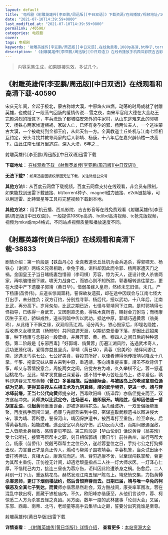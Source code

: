 ```yaml
---
layout: default
title: '电视剧《射雕英雄传[李亚鹏/周迅版][中日双语]》下载资源/在线播放/视频地址/1080p/高清/蓝光'
date: "2021-07-10T14:39:59+0800"
last_modified_at: "2021-07-10T14:39:59+0800"
permalink: /40590/
categories: 电视剧
cover:
tags: 电视剧
keywords: '射雕英雄传[李亚鹏/周迅版][中日双语],在线免费看,1080p高清,bt种子,torrent,百度云盘,magnet,磁力链,迅雷下载资源'
description: '《射雕英雄传[李亚鹏/周迅版][中日双语]》在线云播放手机西瓜影院吉吉影音免费看，1080p高清bd/hd未删减完整版和tc抢先枪版，mkv/mp4格式，附带bt/torrent种子、magnet/磁力链、百度云盘、网盘资源迅雷下载链接'
---
```


>内容采集生成，如果链接失效，多试几个。


## 《射雕英雄传[李亚鹏/周迅版][中日双语]》在线观看和高清下载-40590

宋庆元年间，金起于极北，蒙古称雄大漠，中原烽火四燃。动荡的时局成就了射雕英雄，也成就了一段荡气回肠的爱情传说… 雪之夜，南宋军官段大德在大金赵王完颜洪烈的授意下，率兵洗劫了都城临安郊外的牛家村，从山东逃难来此的郭啸天、杨铁心两家惨遭横祸，家破人亡，已怀有身孕的郭、杨两位夫人，一个逃往蒙古大漠，一个被劫持到金都王府，从此天各一方。全真教道士丘处机与江南七怪相互约定，分头寻找并教导两家的后人郭靖、杨康，十八年后在嘉兴醉仙楼一决高下。由此江南七怪万里追踪，深入大漠，6年之...


射雕英雄传[李亚鹏/周迅版][中日双语]迅雷下载

**下载地址**： [在线观看下载 《射雕英雄传[李亚鹏/周迅版][中日双语]》](https://www.993dy.com//vod-detail-id-11760.html) 


**无法下载?**：`如果迅雷因版权原因无法下载，关注微信公众号 `

**其他方法1**：从百度云网盘下载视频，百度云网盘支持在线观看，非会员有限制，如果能找到迅雷下载链接、bt/torrent种子、magnet磁力链接、e2dk链接等，可以用迅雷、比特彗星等工具将完整视频下载到本地。

**其他方法2**：用手机云播、西瓜影院、吉吉影音等在线免费观看《射雕英雄传[李亚鹏/周迅版][中日双语]》，一般提供1080p高清、hd/bd高清视频、tc抢先版视频，视频为mkv或mp4格式，不同站点视频质量和播放速度不同。


## 《射雕英雄传[黄日华版]》在线观看和高清下载-38833

剧情介绍：第一阶段是【铁血丹心】全真教道长丘处机为金兵追杀，得郭啸天、杨铁心（谢贤）两结义兄弟相助，幸免于难，讵料却因此而令郭、杨两家遭灭门之祸。金国皇王子当日睹杨妻包惜弱（李司棋）芳容，惊为天人，逐设计使人杀害两家，再哄骗惜弱下嫁。啸天力战身亡，而铁心则不知所踪，郭妻辗转逃往蒙古，更在大漠中产下遗腹子郭靖（黄日华）。惜弱虽嫁入皇府，然终未忘旧侣，未几，产下杨康(苗侨伟)。丘道长惊闻噩耗，誓保故友遗孤，却在途中因误会与江南七怪大打出手，未分胜负；双方订约，分别找寻郭、杨后代，授以武功，十八年后，江南比武，再分高下。岁月匆匆，比武之期已近，七怪与郭靖同下江南。是时郭靖得七怪指导，已练得一身武艺，又因刚直忠勇，得铁木真所喜，赐封金刀驸马；而杨康因生于王府，骄纵成性，道长则暗中传以武功。抵达中原，郭靖巧遇黄蓉（翁美玲），从此结下不解之缘，双双闯荡江湖。话分两头，铁心毁家后，即埋名隐姓，后收养义女穆念慈（杨盼盼）共同浪迹天涯，以期访查爱妻下落，却因比武招亲事，种下杨康与念慈的一段孽缘，并展开郭、黄、杨、穆四人之间日后的种种恩怨。第二阶段是【东邪西毒】「好郭靖、俏黄蓉」历遍江湖风险，迭遇武术奇人，武功更臻化境，爱情亦益显坚贞。郭靖（黄日华），黄蓉（翁美玲）结伴同游江南，途遇北丐洪七公。七公好美食，蓉投其所好，以佳肴博得他传授靖以降龙十八掌。华筝、拖雷兄妹从蒙古来到中原，重遇靖，筝向靖重提亲事。靖虽不欲背信于筝，却又与蓉情投意合，周旋两女之间，倍觉左右为难，久久举棋不定。蓉一怒返回桃花岛，至此，靖才发觉自己深爱蓉，遂不惜千辛万苦赶至岛上，访寻爱侣，孰料却遇蓉父东邪黄**师（曾江）多番阻挠。后因缘际会，与被困岛上的老顽童周伯通结为兄弟，更得其亲授左右相击术及九阴真经，靖的武学境界，更进一步。靖与蓉冰绎前缣，正当七公代向黄**师提亲时，西毒欧阳峰（杨泽霖）亦偕侄提亲而至，双方遂起冲突。黄**师决以比武定夺，连场恶斗，随即展开。靖险胜，但却因伯通一番胡言乱语，引起黄**师重重误会，即被逐离桃花岛。后几经波折，一双爱侣始能重聚，再度携手同闯江湖。杨康与完颜烈来到中原，密谋盗取武穆遗书以图进侵大宋，事为靖、蓉所悉，誓保河山，靖因保护遗书，被西毒打至重伤，险至命丧。后得黄蓉相助，始能脱难。逃至密室以真经疗伤，武功反而大进，而期间屡遇强敌，二人皆能舍身相救，感情更见牢固。第三阶段是【华山论剑】话说黄蓉（翁美玲）受七公所托，接管丐帮帮主之职，刻日相偕郭靖（黄日华）前往岳州，举行丐帮大会。杨康（苗侨伟）觊觎丐帮帮主之位已久，遂趁蓉登位之日，手持七公之打狗捧出现，力言自己才是真正传人，煽动丐帮弟子围攻靖蓉。幸蓉机警，当众试出康不谙打狗捧法，真相大白，康落荒而逃。靖、蓉穷追康不舍，以至误闯铁掌帮，蓉更为其帮主重伤，正仿徨无计间，却遇老顽童指点二人往一灯大师求医。一灯泽心仁厚，不惜秏己内力，接连三昼夜为蓉疗伤，讵料因此险遭杀身之祸。伤愈后，二人拜别一灯下山，重返桃花岛，赫然发现江南五怪尸陈岛上。靖悲愤交集，力指黄**师杀害恩师，更订下烟雨楼战约，然后含恨弃蓉而去。日期已届，靖与唯一幸免的柯镇恶及全真七子到达，而黄**师亦偕蓉昂然赴会。双方酣战间，康突率军围攻。蓉在混乱中救出柯，匿藏于铁枪庙内。不久，欧阳峰亦偕康至，从他们言谈中，蓉、柯惊悉二人方为杀害五怪之真凶。另方面，数年一度的武林盛事「论剑大会」又届，东邪、西毒、南帝、北丐，老顽童等高手云集华山之巅，誓要分出究竟谁是至尊。


射雕英雄传[黄日华版]迅雷下载

**详情查看**： [《射雕英雄传[黄日华版]》详情介绍](/movie/38833/)， **查看更多**：[本站资源大全](/movie/t/all/)

